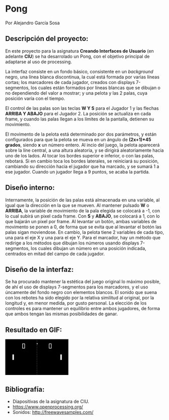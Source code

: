 # Pong
Por Alejandro García Sosa

## Descripción del proyecto:
En este proyecto para la asignatura **Creando Interfaces de Usuario** (en adelante **CIU**) se ha desarrolado un Pong, con el objetivo principal de adaptarse al uso de processing.

La interfaz consiste en un fondo básico, consistente en un *background* negro, una línea blanca discontinua, la cual está formada por varias líneas cortas; los marcadores de cada jugador, creados con displays 7-segmentos, los cuales están formados por líneas blancas que se dibujan o no dependiendo del valor a mostrar; y una pelota y las 2 palas, cuya posición varía con el tiempo.

El control de las palas son las teclas **W Y S** para el Jugador 1 y las flechas **ARRIBA Y ABAJO** para el Jugador 2. La posición se actualiza en cada frame, y cuando las palas llegan a los límites de la pantalla, detienen su movimiento.

El movimento de la pelota está determinado por dos parámetros, y están configurados para que la pelota se mueva en un ángulo de **(2x+1)\*45 grados**, siendo **x** un número entero. Al incio del juego, la pelota aparecerá sobre la líne central, a una altura aleatoria, y se dirigirá aleatoriamente hacia uno de los lados. Al tocar los bordes superior e inferior, o con las palas, rebotará. Si en cambio toca los bordes laterales, se reiniciará su posición, cambiando su dirección hacia el jugador que ha marcado, y se sumará 1 a ese jugador. Cuando un jugador llega a 9 puntos, se acaba la partida.

## Diseño interno:
Internamente, la posición de las palas está almacenada en una variable, al igual que la dirección en la que se mueven. Al mantener pulsado **W** o **ARRIBA**, la variable de movimiento de la pala elegida se colocará a -1, con lo cual subirá un pixel cada frame. Con **S** y **ABAJO**, se colocará a 1, con lo que bajarán un pixel por frame. Al levantar un botón, ambas variables de movimento se ponen a 0, de forma que se evita que al levantar el botón las palas sigan moviendose. En cambio, la pelota tiene 2 variables de cada tipo, una para el eje X y una para el eje Y. 
Para el marcador, hay un método que redirige a los métodos que dibujan los números usando displays 7-segmentos, los cuales dibujan un número en una posición indicada, centrados en mitad del campo de cada jugador.

## Diseño de la interfaz:
Se ha procurado mantener la estética del juego original lo máximo posible, de ahí el uso de displays 7-segmentos para los marcadores, y el uso úncamente del fondo negro con elementos blancos. El sonido que suena con los rebotes ha sido elegido por la relativa similitud al original, por la longitud y, en menor medida, por gusto personal. La elección de los controles es para mantener un equilibrio entre ambos jugadores, de forma que ambos tengan las mismas posibilidades de ganar.

## Resultado en GIF:
![Screenshot](pong60fps.gif)

## Bibliografía:
- Diapositivas de la asignatura de CIU.
- https://www.openprocessing.org/
- Sonidos: http://freewavesamples.com/
